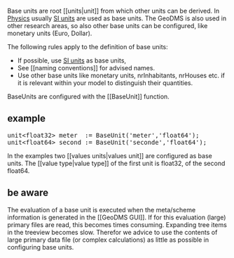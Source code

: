 Base units are root [[units|unit]] from which other units can be derived. In [Physics](https://en.wikipedia.org/wiki/Physics) usually [SI units](https://en.wikipedia.org/wiki/International_System_of_Units) are used as base units. The GeoDMS is also used in other research areas, so also other base units can be configured, like monetary units (Euro, Dollar).

The following rules apply to the definition of base units:

-   If possible, use [SI units](https://en.wikipedia.org/wiki/International_System_of_Units) as base units,
-   See [[naming conventions]] for advised names.
-   Use other base units like monetary units, nrInhabitants, nrHouses etc. if it is relevant within your model to distinguish their quantities.

BaseUnits are configured with the [[BaseUnit]] function.

## example

<pre>
unit&lt;float32&gt; meter  := BaseUnit('meter','float64');
unit&lt;float64&gt; second := BaseUnit('seconde','float64');
</pre>

In the examples two [[values units|values unit]] are configured as base units. The [[value type|value type]] of the first unit is float32, of the second float64.

## be aware

The evaluation of a base unit is executed when the meta/scheme information is generated in the [[GeoDMS GUI]]. If for this evaluation (large) primary files are read, this becomes times consuming. Expanding tree items in the treeview becomes slow. Therefor we advice to use the contents of large primary data file (or complex calculations) as little as possible in configuring base units.   